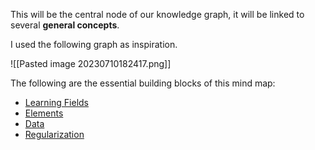 
This will be the central node of our knowledge graph, it will be linked to several **general concepts**.

I used the following graph as inspiration.

![[Pasted image 20230710182417.png]]


The following are the essential building blocks of this mind map:
- [Learning Fields](Learning%20Fields.md)
- [Elements](Elements.md)
- [Data](Data.md)
- [Regularization](Regularization.md)